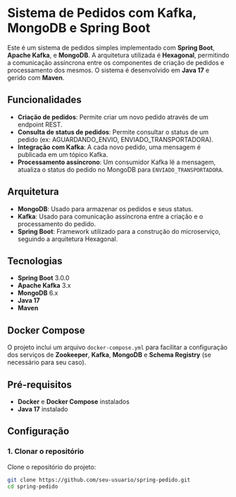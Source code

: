 # Sistema de Pedidos com Kafka, MongoDB e Spring Boot

Este é um sistema de pedidos simples implementado com **Spring Boot**, **Apache Kafka**, e **MongoDB**. A arquitetura utilizada é **Hexagonal**, permitindo a comunicação assíncrona entre os componentes de criação de pedidos e processamento dos mesmos. O sistema é desenvolvido em **Java 17** e gerido com **Maven**.

## Funcionalidades

- **Criação de pedidos**: Permite criar um novo pedido através de um endpoint REST.
- **Consulta de status de pedidos**: Permite consultar o status de um pedido (ex: AGUARDANDO_ENVIO, ENVIADO_TRANSPORTADORA).
- **Integração com Kafka**: A cada novo pedido, uma mensagem é publicada em um tópico Kafka.
- **Processamento assíncrono**: Um consumidor Kafka lê a mensagem, atualiza o status do pedido no MongoDB para `ENVIADO_TRANSPORTADORA`.

## Arquitetura

- **MongoDB**: Usado para armazenar os pedidos e seus status.
- **Kafka**: Usado para comunicação assíncrona entre a criação e o processamento do pedido.
- **Spring Boot**: Framework utilizado para a construção do microserviço, seguindo a arquitetura Hexagonal.

## Tecnologias

- **Spring Boot** 3.0.0
- **Apache Kafka** 3.x
- **MongoDB** 6.x
- **Java 17**
- **Maven**

## Docker Compose

O projeto inclui um arquivo `docker-compose.yml` para facilitar a configuração dos serviços de **Zookeeper**, **Kafka**, **MongoDB** e **Schema Registry** (se necessário para seu caso).

## Pré-requisitos

- **Docker** e **Docker Compose** instalados
- **Java 17** instalado

## Configuração

### 1. Clonar o repositório

Clone o repositório do projeto:

```bash
git clone https://github.com/seu-usuario/spring-pedido.git
cd spring-pedido
